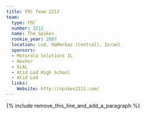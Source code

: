 ```yaml
---
title: FRC Team 2212
team:
  type: FRC
  number: 2212
  name: The Spikes
  rookie_year: 2007
  location: Lod, HaMerkaz (Central), Israel
  sponsors:
  - Motorola Solutions IL
  - Nesher
  - ELAL
  - Atid Lod High School
  - Atid Lod
  links:
    Website: http://spikes2212.com/
---
```


{% include remove_this_line_and_add_a_paragraph %}